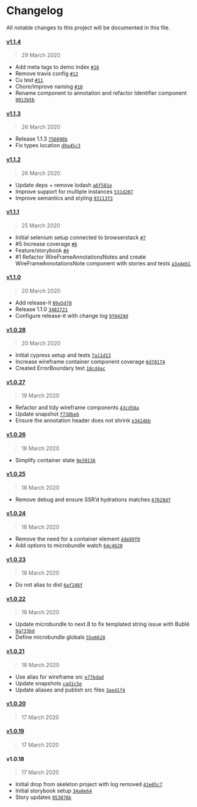 # Changelog

All notable changes to this project will be documented in this file.

#### [v1.1.4](https://github.com/matt-dunn/react-wireframes/compare/v1.1.3...v1.1.4)

> 29 March 2020

- Add meta tags to demo index [`#16`](https://github.com/matt-dunn/react-wireframes/pull/16)
- Remove travis config [`#12`](https://github.com/matt-dunn/react-wireframes/pull/12)
- Cu test [`#11`](https://github.com/matt-dunn/react-wireframes/pull/11)
- Chore/improve naming [`#10`](https://github.com/matt-dunn/react-wireframes/pull/10)
- Rename component to annotation and refactor Identifier component [`9013b5b`](https://github.com/matt-dunn/react-wireframes/commit/9013b5b2ae3d61d0a279a556e23eb41878d4f195)

#### [v1.1.3](https://github.com/matt-dunn/react-wireframes/compare/v1.1.2...v1.1.3)

> 26 March 2020

- Release 1.1.3 [`756698b`](https://github.com/matt-dunn/react-wireframes/commit/756698be0e67c8dbb8b80ae5116f3786dcc2d5d5)
- Fix types location [`d9a45c3`](https://github.com/matt-dunn/react-wireframes/commit/d9a45c3fe034ad0841700db76f1c890ebc9c4459)

#### [v1.1.2](https://github.com/matt-dunn/react-wireframes/compare/v1.1.1...v1.1.2)

> 26 March 2020

- Update deps + remove lodash [`a6f581e`](https://github.com/matt-dunn/react-wireframes/commit/a6f581e221b8b076a3fb0e7a7e1bfdeff41b2a3c)
- Improve support for multiple instances [`531d207`](https://github.com/matt-dunn/react-wireframes/commit/531d2078acd994f7cb1834b68a3c69638da6d44e)
- Improve semantics and styling [`93113f3`](https://github.com/matt-dunn/react-wireframes/commit/93113f3a238eb08275a730941f4f04659e25b2c7)

#### [v1.1.1](https://github.com/matt-dunn/react-wireframes/compare/v1.1.0...v1.1.1)

> 25 March 2020

- Initial selenium setup connected to browserstack [`#7`](https://github.com/matt-dunn/react-wireframes/pull/7)
- #5 Increase coverage [`#6`](https://github.com/matt-dunn/react-wireframes/pull/6)
- Feature/storybook [`#4`](https://github.com/matt-dunn/react-wireframes/pull/4)
- #1 Refactor WireFrameAnnotationsNotes and create WireFrameAnnotationsNote component with stories and tests [`a3a4eb1`](https://github.com/matt-dunn/react-wireframes/commit/a3a4eb170e541b2ab0f0cf7f445299a6d9f49603)

#### [v1.1.0](https://github.com/matt-dunn/react-wireframes/compare/v1.0.28...v1.1.0)

> 20 March 2020

- Add release-it [`09a5d78`](https://github.com/matt-dunn/react-wireframes/commit/09a5d78f76bdf1aef87860f088885fe95b4862b2)
- Release 1.1.0 [`3482721`](https://github.com/matt-dunn/react-wireframes/commit/3482721868bfc9172283a912dde58d10108c2cf3)
- Configure release-it with change log [`9f8429d`](https://github.com/matt-dunn/react-wireframes/commit/9f8429db68e6f6e3aa278b4cc5940257d0a4e0cc)

#### [v1.0.28](https://github.com/matt-dunn/react-wireframes/compare/v1.0.27...v1.0.28)

> 20 March 2020

- Initial cypress setup and tests [`7a11d13`](https://github.com/matt-dunn/react-wireframes/commit/7a11d13258338fd1325c90ea889d73e8f2d01d7e)
- Increase wireframe container component coverage [`6d78174`](https://github.com/matt-dunn/react-wireframes/commit/6d78174235a5638f66efdb17bea69568e222a1f5)
- Created ErrorBoundary test [`18cd4ac`](https://github.com/matt-dunn/react-wireframes/commit/18cd4ac7afe450e50fc15f873a6f8a67b23d0af6)

#### [v1.0.27](https://github.com/matt-dunn/react-wireframes/compare/v1.0.26...v1.0.27)

> 19 March 2020

- Refactor and tidy wireframe components [`43cd50a`](https://github.com/matt-dunn/react-wireframes/commit/43cd50a59c95cf8a1c395d0f8b177c560b29477f)
- Update snapshot [`f738beb`](https://github.com/matt-dunn/react-wireframes/commit/f738beb78af8a5efac44d4788d7af18470163d3c)
- Ensure the annotation header does not shrink [`e3414bb`](https://github.com/matt-dunn/react-wireframes/commit/e3414bb8efbe3b518686914e5a245177754aee74)

#### [v1.0.26](https://github.com/matt-dunn/react-wireframes/compare/v1.0.25...v1.0.26)

> 18 March 2020

- Simplify container state [`9e39136`](https://github.com/matt-dunn/react-wireframes/commit/9e39136320d292047e20be562ed09054abf8a30c)

#### [v1.0.25](https://github.com/matt-dunn/react-wireframes/compare/v1.0.24...v1.0.25)

> 18 March 2020

- Remove debug and ensure SSR’d hydrations matches [`67628df`](https://github.com/matt-dunn/react-wireframes/commit/67628df2b288bca1254caacd6301ae2fa4d1f782)

#### [v1.0.24](https://github.com/matt-dunn/react-wireframes/compare/v1.0.23...v1.0.24)

> 18 March 2020

- Remove the need for a container element [`4de89f0`](https://github.com/matt-dunn/react-wireframes/commit/4de89f053dd43541f820bd9ded4c740f7c82939d)
- Add options to microbundle watch [`64c4620`](https://github.com/matt-dunn/react-wireframes/commit/64c4620779694a23c0fb5826fab6e9b0ec99fbb5)

#### [v1.0.23](https://github.com/matt-dunn/react-wireframes/compare/v1.0.22...v1.0.23)

> 18 March 2020

- Do not alias to dist [`6af246f`](https://github.com/matt-dunn/react-wireframes/commit/6af246fbba398f03809a794951398aea765938d5)

#### [v1.0.22](https://github.com/matt-dunn/react-wireframes/compare/v1.0.21...v1.0.22)

> 18 March 2020

- Update microbundle to next.8 to fix templated string issue with Bublé [`9a733bd`](https://github.com/matt-dunn/react-wireframes/commit/9a733bd7834fd5d32eefc16b06bad4f290a2522a)
- Define microbundle globals [`55e6628`](https://github.com/matt-dunn/react-wireframes/commit/55e66280ddbba29000c72871fbd6fb5192597c2a)

#### [v1.0.21](https://github.com/matt-dunn/react-wireframes/compare/v1.0.20...v1.0.21)

> 18 March 2020

- Use alias for wireframe src [`e77bdad`](https://github.com/matt-dunn/react-wireframes/commit/e77bdadc9d3ae0f0fe3009b5bcea97ec3095d13e)
- Update snapshots [`cad1c5e`](https://github.com/matt-dunn/react-wireframes/commit/cad1c5ecef68f6b06d20c821bd9f55be2fc10628)
- Update aliases and publish src files [`3ae41f4`](https://github.com/matt-dunn/react-wireframes/commit/3ae41f45cf861ab6829855d2b04cdd30e7ae34c1)

#### [v1.0.20](https://github.com/matt-dunn/react-wireframes/compare/v1.0.19...v1.0.20)

> 17 March 2020

#### [v1.0.19](https://github.com/matt-dunn/react-wireframes/compare/v1.0.18...v1.0.19)

> 17 March 2020

#### v1.0.18

> 17 March 2020

- Initial drop from skeleton project with log removed [`41e05c7`](https://github.com/matt-dunn/react-wireframes/commit/41e05c7016fddaf651c8863fe32136dcdca8a451)
- Initial storybook setup [`34a8e64`](https://github.com/matt-dunn/react-wireframes/commit/34a8e645866fbf0035b14fd07f71b3beb862f1f7)
- Story updates [`953076b`](https://github.com/matt-dunn/react-wireframes/commit/953076bd9d8455a09f762363bee8f2b78f6dd5dd)
